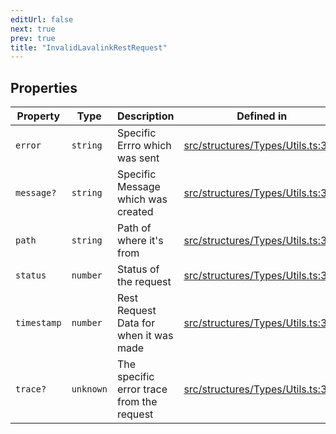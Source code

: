 ```yaml
---
editUrl: false
next: true
prev: true
title: "InvalidLavalinkRestRequest"
---
```


## Properties

| Property | Type | Description | Defined in |
| ------ | ------ | ------ | ------ |
| `error` | `string` | Specific Errro which was sent | [src/structures/Types/Utils.ts:360](https://github.com/appujet/lavalink-client/blob/4880e032861893b27e80b7c2d6c36639afbb3479/src/structures/Types/Utils.ts#L360) |
| `message?` | `string` | Specific Message which was created | [src/structures/Types/Utils.ts:362](https://github.com/appujet/lavalink-client/blob/4880e032861893b27e80b7c2d6c36639afbb3479/src/structures/Types/Utils.ts#L362) |
| `path` | `string` | Path of where it's from | [src/structures/Types/Utils.ts:366](https://github.com/appujet/lavalink-client/blob/4880e032861893b27e80b7c2d6c36639afbb3479/src/structures/Types/Utils.ts#L366) |
| `status` | `number` | Status of the request | [src/structures/Types/Utils.ts:358](https://github.com/appujet/lavalink-client/blob/4880e032861893b27e80b7c2d6c36639afbb3479/src/structures/Types/Utils.ts#L358) |
| `timestamp` | `number` | Rest Request Data for when it was made | [src/structures/Types/Utils.ts:356](https://github.com/appujet/lavalink-client/blob/4880e032861893b27e80b7c2d6c36639afbb3479/src/structures/Types/Utils.ts#L356) |
| `trace?` | `unknown` | The specific error trace from the request | [src/structures/Types/Utils.ts:364](https://github.com/appujet/lavalink-client/blob/4880e032861893b27e80b7c2d6c36639afbb3479/src/structures/Types/Utils.ts#L364) |
